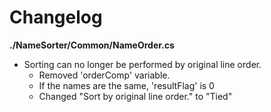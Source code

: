 # Changelog

**./NameSorter/Common/NameOrder.cs**
* Sorting can no longer be performed by original line order.
	* Removed 'orderComp' variable.
	* If the names are the same, 'resultFlag' is 0
	* Changed "Sort by original line order." to "Tied"
